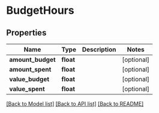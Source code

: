 # BudgetHours

## Properties

 Name              | Type      | Description | Notes      
-------------------|-----------|-------------|------------
 **amount_budget** | **float** |             | [optional] 
 **amount_spent**  | **float** |             | [optional] 
 **value_budget**  | **float** |             | [optional] 
 **value_spent**   | **float** |             | [optional] 

[[Back to Model list]](../README.md#documentation-for-models) [[Back to API list]](../README.md#documentation-for-api-endpoints) [[Back to README]](../README.md)



